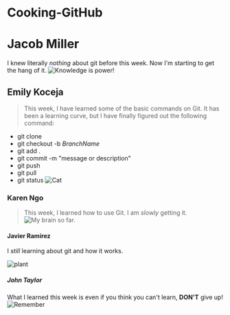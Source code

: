 # Cooking-GitHub
# Jacob Miller
I knew literally _nothing_ about git before this week. Now I'm starting to get the hang of it.
![Knowledge is power!](https://cdn.theatlantic.com/thumbor/Er7vK5JSdS1voeQg05sL1C09Kmw=/80x16:1280x916/1200x900/media/img/mt/2014/09/The_More_You_Know/original.png)

## Emily Koceja
> This week, I have learned some of the basic commands on Git. It has been a learning curve, but I have finally figured out the following command:  
* git clone
* git checkout -b _BranchName_
* git add .
* git commit -m "message or description"
* git push
* git pull
* git status
![Cat](https://images.unsplash.com/photo-1636278697183-89bd33b92cf0?ixlib=rb-4.0.3&ixid=MnwxMjA3fDB8MHxwaG90by1wYWdlfHx8fGVufDB8fHx8&auto=format&fit=crop&w=441&q=80)

### Karen Ngo
> This week, I learned how to use Git. I am _slowly_ getting it.
![My brain so far.](https://i.ytimg.com/vi/6DN7pfkxqA4/mqdefault.jpg)

#### Javier Ramirez

I _still_ learning about git and how it works.

![plant](https://cdn-images-1.medium.com/v2/resize:fit:1600/1*pQRTSx1aaE8Rs7R3pjJahg.jpeg)


##### John Taylor

What I learned this week is even if you think you can't learn, **DON'T** give up!
![Remember](https://external-content.duckduckgo.com/iu/?u=https%3A%2F%2Fquotesviral.net%2Fwp-content%2Fuploads%2F2017%2F09%2Finspirational-positive-quotes-you-never-know-how-close-you-are-never-give-up-on-your-dreams.jpg&f=1&nofb=1&ipt=8e3d0618c9a82e7506db1aa690dcbe3c8a217ab8f2edee05bb50cc9d387b99a0&ipo=images)
